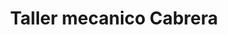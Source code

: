 ---
title: "Taller mecanico Cabrera"
url: /rufino/taller-mecanico-cabrera/
shop: reparación de automóviles
---